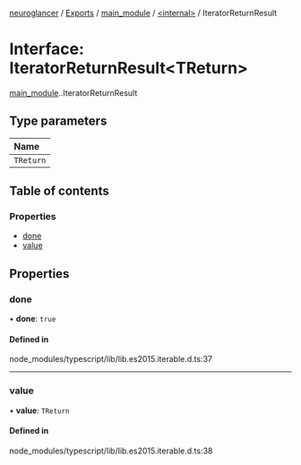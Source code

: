 [neuroglancer](../README.md) / [Exports](../modules.md) / [main\_module](../modules/main_module.md) / [<internal\>](../modules/main_module._internal_.md) / IteratorReturnResult

# Interface: IteratorReturnResult<TReturn\>

[main_module](../modules/main_module.md).[<internal>](../modules/main_module._internal_.md).IteratorReturnResult

## Type parameters

| Name |
| :------ |
| `TReturn` |

## Table of contents

### Properties

- [done](main_module._internal_.IteratorReturnResult.md#done)
- [value](main_module._internal_.IteratorReturnResult.md#value)

## Properties

### done

• **done**: ``true``

#### Defined in

node_modules/typescript/lib/lib.es2015.iterable.d.ts:37

___

### value

• **value**: `TReturn`

#### Defined in

node_modules/typescript/lib/lib.es2015.iterable.d.ts:38
